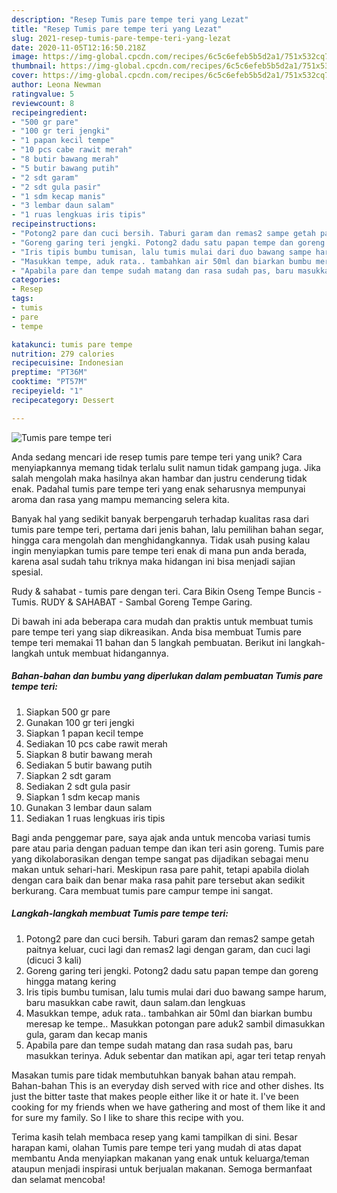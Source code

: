 ```yaml
---
description: "Resep Tumis pare tempe teri yang Lezat"
title: "Resep Tumis pare tempe teri yang Lezat"
slug: 2021-resep-tumis-pare-tempe-teri-yang-lezat
date: 2020-11-05T12:16:50.218Z
image: https://img-global.cpcdn.com/recipes/6c5c6efeb5b5d2a1/751x532cq70/tumis-pare-tempe-teri-foto-resep-utama.jpg
thumbnail: https://img-global.cpcdn.com/recipes/6c5c6efeb5b5d2a1/751x532cq70/tumis-pare-tempe-teri-foto-resep-utama.jpg
cover: https://img-global.cpcdn.com/recipes/6c5c6efeb5b5d2a1/751x532cq70/tumis-pare-tempe-teri-foto-resep-utama.jpg
author: Leona Newman
ratingvalue: 5
reviewcount: 8
recipeingredient:
- "500 gr pare"
- "100 gr teri jengki"
- "1 papan kecil tempe"
- "10 pcs cabe rawit merah"
- "8 butir bawang merah"
- "5 butir bawang putih"
- "2 sdt garam"
- "2 sdt gula pasir"
- "1 sdm kecap manis"
- "3 lembar daun salam"
- "1 ruas lengkuas iris tipis"
recipeinstructions:
- "Potong2 pare dan cuci bersih. Taburi garam dan remas2 sampe getah paitnya keluar, cuci lagi dan remas2 lagi dengan garam, dan cuci lagi (dicuci 3 kali)"
- "Goreng garing teri jengki. Potong2 dadu satu papan tempe dan goreng hingga matang kering"
- "Iris tipis bumbu tumisan, lalu tumis mulai dari duo bawang sampe harum, baru masukkan cabe rawit, daun salam.dan lengkuas"
- "Masukkan tempe, aduk rata.. tambahkan air 50ml dan biarkan bumbu meresap ke tempe.. Masukkan potongan pare aduk2 sambil dimasukkan gula, garam dan kecap manis"
- "Apabila pare dan tempe sudah matang dan rasa sudah pas, baru masukkan terinya. Aduk sebentar dan matikan api, agar teri tetap renyah"
categories:
- Resep
tags:
- tumis
- pare
- tempe

katakunci: tumis pare tempe 
nutrition: 279 calories
recipecuisine: Indonesian
preptime: "PT36M"
cooktime: "PT57M"
recipeyield: "1"
recipecategory: Dessert

---
```



![Tumis pare tempe teri](https://img-global.cpcdn.com/recipes/6c5c6efeb5b5d2a1/751x532cq70/tumis-pare-tempe-teri-foto-resep-utama.jpg)

Anda sedang mencari ide resep tumis pare tempe teri yang unik? Cara menyiapkannya memang tidak terlalu sulit namun tidak gampang juga. Jika salah mengolah maka hasilnya akan hambar dan justru cenderung tidak enak. Padahal tumis pare tempe teri yang enak seharusnya mempunyai aroma dan rasa yang mampu memancing selera kita.

Banyak hal yang sedikit banyak berpengaruh terhadap kualitas rasa dari tumis pare tempe teri, pertama dari jenis bahan, lalu pemilihan bahan segar, hingga cara mengolah dan menghidangkannya. Tidak usah pusing kalau ingin menyiapkan tumis pare tempe teri enak di mana pun anda berada, karena asal sudah tahu triknya maka hidangan ini bisa menjadi sajian spesial.

Rudy &amp; sahabat - tumis pare dengan teri. Cara Bikin Oseng Tempe Buncis - Tumis. RUDY &amp; SAHABAT - Sambal Goreng Tempe Garing.


Di bawah ini ada beberapa cara mudah dan praktis untuk membuat tumis pare tempe teri yang siap dikreasikan. Anda bisa membuat Tumis pare tempe teri memakai 11 bahan dan 5 langkah pembuatan. Berikut ini langkah-langkah untuk membuat hidangannya.

<!--inarticleads1-->

##### Bahan-bahan dan bumbu yang diperlukan dalam pembuatan Tumis pare tempe teri:

1. Siapkan 500 gr pare
1. Gunakan 100 gr teri jengki
1. Siapkan 1 papan kecil tempe
1. Sediakan 10 pcs cabe rawit merah
1. Siapkan 8 butir bawang merah
1. Sediakan 5 butir bawang putih
1. Siapkan 2 sdt garam
1. Sediakan 2 sdt gula pasir
1. Siapkan 1 sdm kecap manis
1. Gunakan 3 lembar daun salam
1. Sediakan 1 ruas lengkuas iris tipis


Bagi anda penggemar pare, saya ajak anda untuk mencoba variasi tumis pare atau paria dengan paduan tempe dan ikan teri asin goreng. Tumis pare yang dikolaborasikan dengan tempe sangat pas dijadikan sebagai menu makan untuk sehari-hari. Meskipun rasa pare pahit, tetapi apabila diolah dengan cara baik dan benar maka rasa pahit pare tersebut akan sedikit berkurang. Cara membuat tumis pare campur tempe ini sangat. 

<!--inarticleads2-->

##### Langkah-langkah membuat Tumis pare tempe teri:

1. Potong2 pare dan cuci bersih. Taburi garam dan remas2 sampe getah paitnya keluar, cuci lagi dan remas2 lagi dengan garam, dan cuci lagi (dicuci 3 kali)
1. Goreng garing teri jengki. Potong2 dadu satu papan tempe dan goreng hingga matang kering
1. Iris tipis bumbu tumisan, lalu tumis mulai dari duo bawang sampe harum, baru masukkan cabe rawit, daun salam.dan lengkuas
1. Masukkan tempe, aduk rata.. tambahkan air 50ml dan biarkan bumbu meresap ke tempe.. Masukkan potongan pare aduk2 sambil dimasukkan gula, garam dan kecap manis
1. Apabila pare dan tempe sudah matang dan rasa sudah pas, baru masukkan terinya. Aduk sebentar dan matikan api, agar teri tetap renyah


Masakan tumis pare tidak membutuhkan banyak bahan atau rempah. Bahan-bahan This is an everyday dish served with rice and other dishes. Its just the bitter taste that makes people either like it or hate it. I&#39;ve been cooking for my friends when we have gathering and most of them like it and for sure my family. So I like to share this recipe with you. 

Terima kasih telah membaca resep yang kami tampilkan di sini. Besar harapan kami, olahan Tumis pare tempe teri yang mudah di atas dapat membantu Anda menyiapkan makanan yang enak untuk keluarga/teman ataupun menjadi inspirasi untuk berjualan makanan. Semoga bermanfaat dan selamat mencoba!
